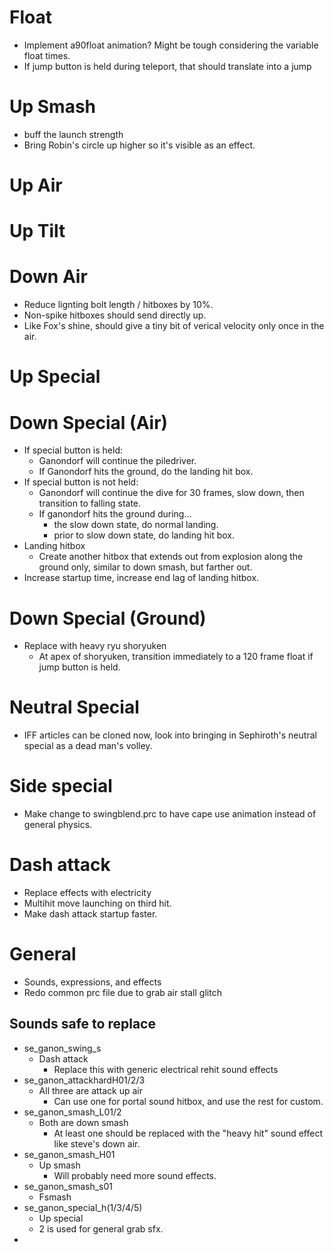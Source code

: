 # Float
- Implement a90float animation? Might be tough considering the variable float times. 
- If jump button is held during teleport, that should translate into a jump

# Up Smash 
- buff the launch strength
- Bring Robin's circle up higher so it's visible as an effect. 

# Up Air 

# Up Tilt

# Down Air 
- Reduce lignting bolt length / hitboxes by 10%.
- Non-spike hitboxes should send directly up.
- Like Fox's shine, should give a tiny bit of verical velocity only once in the air. 

# Up Special 

# Down Special (Air)
- If special button is held: 
    - Ganondorf will continue the piledriver. 
    - If Ganondorf hits the ground, do the landing hit box. 
- If special button is not held: 
    - Ganondorf will continue the dive for 30 frames, slow down, then transition to falling state.
    - If ganondorf hits the ground during...
        - the slow down state, do normal landing. 
        - prior to slow down state, do landing hit box.
- Landing hitbox 
    - Create another hitbox that extends out from explosion along the ground only, similar 
    to down smash, but farther out. 
- Increase startup time, increase end lag of landing hitbox. 

# Down Special (Ground)
- Replace with heavy ryu shoryuken 
    - At apex of shoryuken, transition immediately to a 120 frame float if jump button 
    is held. 

# Neutral Special
- IFF articles can be cloned now, look into bringing in Sephiroth's neutral special as a dead man's volley.

# Side special 
- Make change to swingblend.prc to have cape use animation instead of general physics.


# Dash attack 
- Replace effects with electricity
- Multihit move launching on third hit. 
- Make dash attack startup faster. 

# General 
- Sounds, expressions, and effects 
- Redo common prc file due to grab air stall glitch

## Sounds safe to replace
- se_ganon_swing_s
    - Dash attack
        - Replace this with generic electrical rehit sound effects
- se_ganon_attackhardH01/2/3 
    - All three are attack up air 
        - Can use one for portal sound hitbox, and use the rest for custom.
-  se_ganon_smash_L01/2 
    - Both are down smash 
        - At least one should be replaced with the "heavy hit" sound effect like steve's down air.
- se_ganon_smash_H01
    - Up smash 
        - Will probably need more sound effects.
- se_ganon_smash_s01
    - Fsmash 
- se_ganon_special_h(1/3/4/5)
    - Up special 
    - 2 is used for general grab sfx. 
- 

